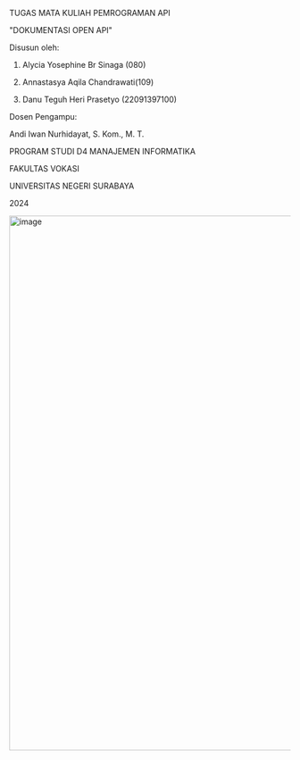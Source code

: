 TUGAS MATA KULIAH PEMROGRAMAN API

"DOKUMENTASI OPEN API"


Disusun oleh:

1. Alycia Yosephine Br Sinaga (080)
   
2. Annastasya Aqila Chandrawati(109)
   
3. Danu Teguh Heri Prasetyo (22091397100)


Dosen Pengampu:

Andi Iwan Nurhidayat, S. Kom., M. T.



PROGRAM STUDI D4 MANAJEMEN INFORMATIKA

FAKULTAS VOKASI

UNIVERSITAS NEGERI SURABAYA

2024

<img width="958" alt="image" src="https://github.com/naisyaql/restAPI/assets/122934277/f2bbad5f-2ab2-4534-bfa7-50b1574994c0">
